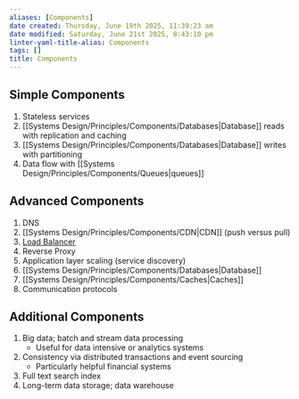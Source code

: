 ```yaml
---
aliases: [Components]
date created: Thursday, June 19th 2025, 11:39:23 am
date modified: Saturday, June 21st 2025, 8:43:10 pm
linter-yaml-title-alias: Components
tags: []
title: Components
---
```


## Simple Components

1. Stateless services
2. [[Systems Design/Principles/Components/Databases|Database]] reads with replication and caching
3. [[Systems Design/Principles/Components/Databases|Database]] writes with partitioning
4. Data flow with [[Systems Design/Principles/Components/Queues|queues]]

## Advanced Components

1. DNS
2. [[Systems Design/Principles/Components/CDN|CDN]] (push versus pull)
3. [Load Balancer](Systems%20Design/Principles/Components/Load%20Balancer.md)
4. Reverse Proxy
5. Application layer scaling (service discovery)
6. [[Systems Design/Principles/Components/Databases|Database]]
7. [[Systems Design/Principles/Components/Caches|Caches]]
8. Communication protocols

## Additional Components

1. Big data; batch and stream data processing
	- Useful for data intensive or analytics systems
2. Consistency via distributed transactions and event sourcing
	 - Particularly helpful financial systems
3. Full text search index
4. Long-term data storage; data warehouse
